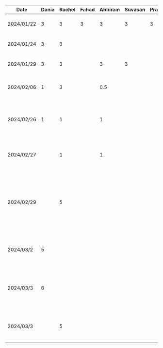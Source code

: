 | Date       | Dania | Rachel | Fahad | Abbiram | Suvasan | Pranavan | Task                                                          |
|------------|-------|--------|-------|---------|---------|----------|---------------------------------------------------------------|
| 2024/01/22 | 3     | 3      | 3     | 3       | 3       | 3        | Discussed D1,Setup Github                                     |
| 2024/01/24 | 3     | 3      |       |         |         |          | Worked on D1 Proposal Document                                |
| 2024/01/29 | 3     | 3      |       | 3       | 3       |          | Finished D1 Proposal Document                                 |
| 2024/02/06 | 1     | 3      |       | 0.5     |         |          | Worked on D2 Buddy Team Evaluation                            |
| 2024/02/26 | 1     |1       |       | 1       |         |          | Discussed features, brainstormed work items and divided tasks |
| 2024/02/27 |       |1       |       | 1       |         |          | Created structure with MVVM design pattern for features       |
| 2024/02/29 |       |5     |  |    |     |     | Created features for home screen and design home screen components, finished d3 report for home screen section|
| 2024/03/2 | 5     | | | | | | Created prototype for Language Translation Feature: UI |
| 2024/03/3 | 6     | | | | | | Created prototype for Language Translation Feature: Translating Feature |
| 2024/03/3 |      |5 | | | | | Worked on home screen and authentication features|
